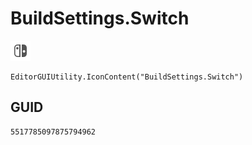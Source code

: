 # BuildSettings.Switch
![](/img/BuildSettings.Switch.png)

``` CSharp
EditorGUIUtility.IconContent("BuildSettings.Switch")
```
## GUID
```
5517785097875794962
```
